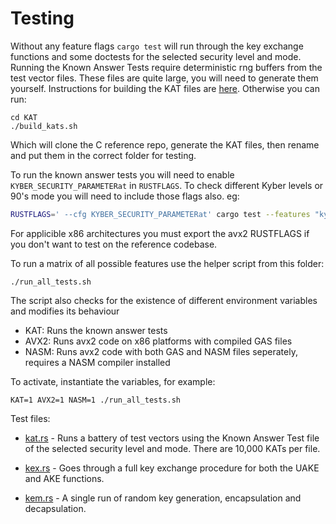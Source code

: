 # Testing

Without any feature flags `cargo test` will run through the key exchange functions and some doctests for the selected security level and mode. Running the Known Answer Tests require deterministic rng buffers from the test vector files. These files are quite large, you will need to generate them yourself. Instructions for building the KAT files are [here](./KAT/readme.md). Otherwise you can run:

```shell
cd KAT
./build_kats.sh
```

Which will clone the C reference repo, generate the KAT files, then rename and put them in the correct folder for testing.

To run the known answer tests you will need to enable `KYBER_SECURITY_PARAMETERat` in `RUSTFLAGS`. To check different Kyber levels or 90's mode you will need to include those flags also. eg:
```bash
RUSTFLAGS=' --cfg KYBER_SECURITY_PARAMETERat' cargo test --features "kyber1024 90s"
```

For applicible x86 architectures you must export the avx2 RUSTFLAGS if you don't want to test on the reference codebase.

To run a matrix of all possible features use the helper script from this folder:
```shell
./run_all_tests.sh
```

The script also checks for the existence of different environment variables and modifies
its behaviour

* KAT: Runs the known answer tests
* AVX2: Runs avx2 code on x86 platforms with compiled GAS files
* NASM: Runs avx2 code with both GAS and NASM files seperately, requires a NASM compiler installed

To activate, instantiate the variables, for example:

```shell
KAT=1 AVX2=1 NASM=1 ./run_all_tests.sh 
```

Test files:

* [kat.rs](./kat.rs)  - Runs a battery of test vectors using the Known Answer Test file of the selected security level and mode. There are 10,000 KATs per file.

* [kex.rs](./kex.rs) - Goes through a full key exchange procedure for both the UAKE and AKE functions.

* [kem.rs](./kem.rs) - A single run of random key generation, encapsulation and decapsulation.
